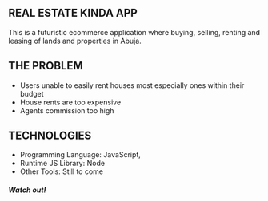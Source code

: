 ## REAL ESTATE KINDA APP
This is a futuristic ecommerce application where buying, selling, renting and leasing of lands and properties in Abuja.

## THE PROBLEM
- Users unable to easily rent houses most especially ones within their budget
- House rents are too expensive
- Agents commission too high

## TECHNOLOGIES
- Programming Language: JavaScript,
- Runtime JS Library: Node
- Other Tools: Still to come

##### Watch out!

